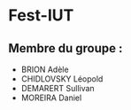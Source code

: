# Fest-IUT

## Membre du groupe :
- BRION Adèle
- CHIDLOVSKY Léopold
- DEMARERT Sullivan
- MOREIRA Daniel
